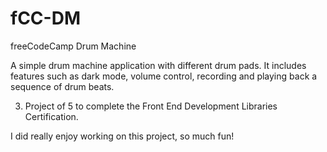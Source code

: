 # fCC-DM
freeCodeCamp Drum Machine

A simple drum machine application with different drum pads. It includes features such as dark mode, volume control, recording and playing back a sequence of drum beats.

3. Project of 5 to complete the Front End Development Libraries Certification.

I did really enjoy working on this project, so much fun!
